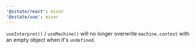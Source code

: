 ```yaml
---
'@xstate/react': minor
'@xstate/vue': minor
---
```


`useInterpret()` / `useMachine()` will no longer overwrite `machine.context` with an empty object when it's `undefined`.
